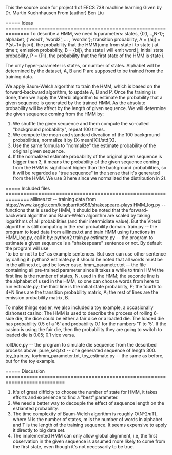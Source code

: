 This the source code for project 1 of EECS 738 machine learning Given by Dr. Martin Kuehnhausen From (author) Ben Liu

===== Ideas ==============================================================
To describe a HMM, we need 5 parameters: 
  states, {0,1,...,N-1};
  alphabet, {'word1', 'word2', ... , 'wordm'};
  transition probability, A = {aij} = P(st+1=j|st=i), the probability that the HMM jump from state i to state j at time t;
  emission probability, B = {bij}, the state i will emit word j;
  initial state probability, P = {Pi}, the probability that the first state of the HMM is state i.
  
The only hyper-parameter is states, or number of states. Alphabet will be determined by the dataset, A, B and P are supposed to be trained from the training data.

We apply Baum-Welch algorithm to train the HMM, which is based on the forward-backward algorithm, to update A, B and P. 
Once the training is done, then we apply the Viterbi algorithm to estimate the probability that a given sequence is generated by the trained HMM. As the absolute probability will be affect by the length of given sequence. We will determine the given sequence coming from the HMM by:
  1) We shuffle the given sequence and them compute the so-called "background probability", repeat 100 times.
  2) We compute the mean and standard diveation of the 100 background probabilities, normalize it by (X-mean[X])/std[X].
  3) Use the same formula to "normalize" the estimate probability of the original given sequence.
  4) If the normalized estimate probability of the original given sequence is bigger than 3, it means the probability of the        given sequence coming from the HMM is sighificant higher than the background probabilities, so it will be regarded as          "true sequence" in the sense that it's generated from the HMM. We use 3 here since we normalized the distribution in 2). 

===== Included files ==============================================================
alllines.txt -- training data from https://www.kaggle.com/kingburrito666/shakespeare-plays
HMM_log.py   -- functions that is used by HMM, it should be noted that the forward-backward algorithm and Baum-Welch algorithm
                are scaled by taking logarithms of all probabilities (and their intermidiate value). But the Viterbi algorithm
                is still computing in the real probability domain.
train.py     -- the program to load data from alllines.txt and train HMM using functions in HMM_log.py, call it by:
                  python2 train.py
estimate.py  -- the program to estimate a given sequence is a "shakespeare" sentence or not. By default the program will use   
                "to be or not to be" as example sentences. But user can use other sentence by calling it:
                  python2 estimate.py <sentence>
                it should be noted that all words must be in the alllines.txt, and be lower case.
hmm_parameter.txt
             -- the file containing all pre-trained parameter since it takes a while to train HMM
                the first line is the number of states, N, used in the HMM;
                the seconde line is the alphabet of used in the HMM, so one can choose words from here to run estimate.py;
                the third line is the initial state probability, P;
                the fourth to 4+N lines are the transition probability matrix, A;
                the rest of lines are the emission probability matrix, B.

To make things easier, we also included a toy example, a occasionally dishonest casino:
The HMM is used to describe the process of rolling 6-side die, the dice could be either a fair dice or a loaded die. The loaded die has probability 0.5 of a '6' and probability 0.1 for the numbers '1' to '5'. If the casino is using the fair die, then the probability they are going to switch to loaded die is 0.05; 0.1 vice versa.

rollDice.py   -- the program to simulate die sequence from the described process above.
pure_seq.txt  -- one generated sequence of length 300.
toy_train.py, toyhmm_parameter.txt, toy_estimate.py
              -- the same as before, but for the toy example.
              
===== Discussion ==========================================================================
1) It's of great difficlty to choose the number of state for HMM, it takes efforts and experience to find a "best" parameter.
2) We need a better way to decouple the effect of sequence length on the estiamted probability.
3) The time complexity of Baum-Welch algorithm is roughly O(N^2*m*T), where N is the number of states, m is the number of words in alphabet and T is the length of the training sequence. It seems expensive to apply it directly to big data set.
4) The implemented HMM can only allow global alignment, i.e, the first observation in the given sequence is assumed more likely to come from the first state, even though it's not necessarily to be true.
